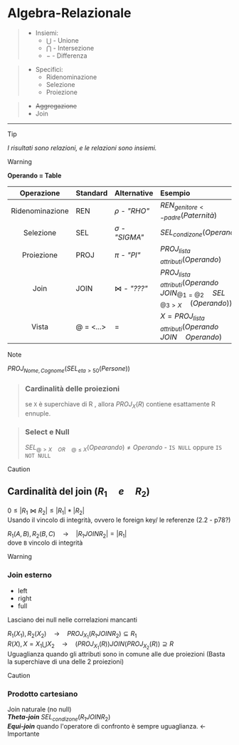 # Algebra-Relazionale

>- Insiemi:
>    - $` \bigcup `$ - Unione
>    - $`\bigcap`$ - Intersezione 
>    - $`-`$ - Differenza 

>- Specifici: 
>    - Ridenominazione
>    - Selezione
>    - Proiezione

>- ~~Aggregazione~~
>- Join

***
>[!TIP]
>*I risultati sono relazioni, e le relazioni sono insiemi.*

>[!WARNING]
>**Operando = Table**

| Operazione | Standard | Alternative | Esempio |
| :--: | :-- |  :-- | :-- |
| Ridenominazione | REN | $`\rho`$ - *"RHO"*  | $`REN _{genitore <- padre} (Paternità)`$ |
| Selezione | SEL | $`\sigma`$ - *"SIGMA"*  | $`SEL _{condizone} (Operando)`$ |
| Proiezione | PROJ | $`\pi`$ - *"PI"*  | $`PROJ _{lista\quad attributi} (Operando)`$ |
| Join | JOIN | $`\bowtie `$ - *"???"* | $`PROJ _{lista \quad attributi} (Operando \quad JOIN _{@1 = @2} \quad SEL \quad _{@3>X} \quad (Operando))`$ |
| Vista | @ = <...> | $`=`$| $`X = PROJ _{lista \quad attributi} (Operando \quad JOIN \quad Operando)`$ |

>[!NOTE]
>$`PROJ _{Nome, Cognome} (SEL _{eta > 50} (Persone))`$

>### Cardinalità delle proiezioni
>se `X` è superchiave di R , allora  $`PROJ _X (R)`$ contiene esattamente R ennuple.

>### Select e Null
>$`SEL _{@ > X \quad OR \quad @ \leq X} (Opearando) \neq Operando`$ - `IS NULL` oppure `IS NOT NULL`

>[!CAUTION]
>## Cardinalità del join ($`R_1 \quad e \quad R_2`$)
>$` 0 \leq |R_1 \bowtie R_2| \leq |R_1|*|R_2| `$ <br>
>Usando il vincolo di integrità, ovvero le foreign key/ le referenze (2.2 - p78?) <br>
>
>$`R_1(A,B) , R_2(B,C) \quad \to \quad |R_1 JOIN R_2| = |R_1|`$ <br>
> dove `B` vincolo di integrità

>[!WARNING]
>### Join esterno
>- left
>- right
>- full
>
> Lasciano dei null nelle correlazioni mancanti
>
> $`R_1(X_1) , R_2(X_2) \quad \to \quad PROJ_{X_1} (R_1 JOIN R_2) \subseteq R_1`$ <br>
> $`R(X) , X = X_1 \bigcup X_2  \quad \to \quad (PROJ_{X_1} (R)) JOIN (PROJ_{X_2} (R)) \supseteq R`$ <br>
> Uguaglianza quando gli attributi sono in comune alle due proiezioni (Basta la superchiave di una delle 2 proiezioni)

>[!CAUTION]
>### Prodotto cartesiano
>Join naturale (no null) <br>
>***Theta-join*** $`SEL_{condizone}(R_1 JOIN R_2)`$ <br>
>***Equi-join*** quando l'operatore di confronto è sempre uguaglianza. <- Importante
